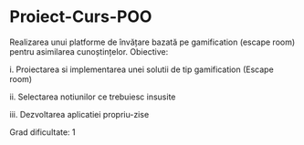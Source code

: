 # Proiect-Curs-POO

Realizarea unui platforme de învățare bazată pe gamification (escape room) pentru asimilarea cunoștințelor.
Obiective:


i.            Proiectarea si implementarea unei solutii de tip gamification (Escape room)

ii.            Selectarea notiunilor ce trebuiesc insusite

iii.            Dezvoltarea aplicatiei propriu-zise


Grad dificultate: 1
